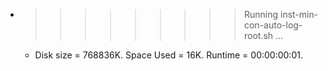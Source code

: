 * >>>>>>>>> Running inst-min-con-auto-log-root.sh ...
  * Disk size = 768836K. Space Used = 16K. Runtime = 00:00:00:01.
